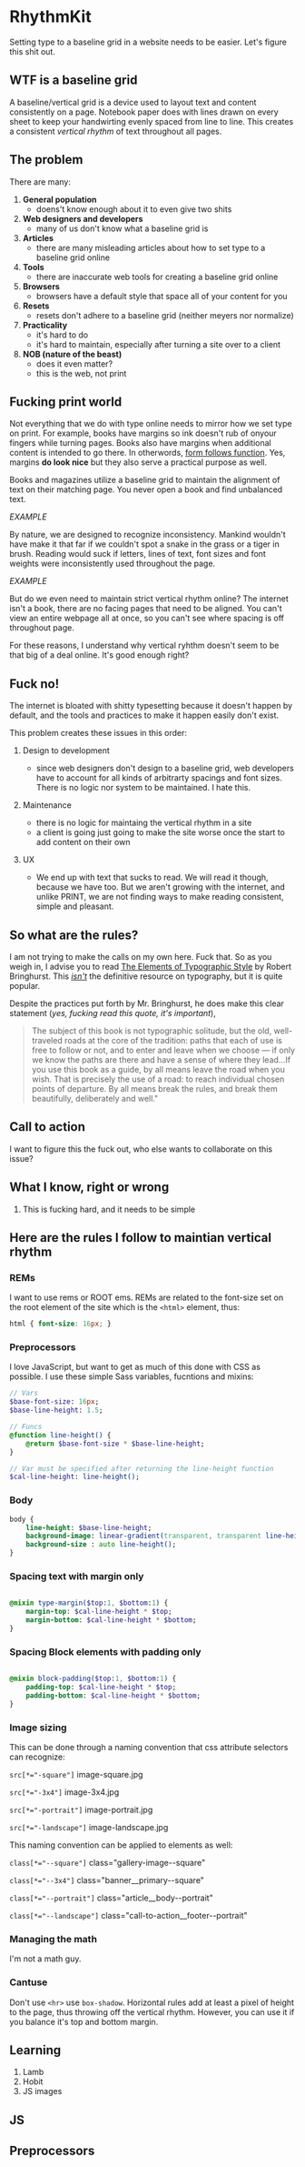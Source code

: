 # RhythmKit

Setting type to a baseline grid in a website needs to be easier. Let's figure this shit out.

## WTF is a baseline grid

A baseline/vertical grid is a device used to layout text and content consistently on a page. Notebook paper does with lines drawn on every sheet to keep your handwirting evenly spaced from line to line. This creates a consistent *vertical rhythm* of text throughout all pages.


## The problem
There are many:


1. **General population**
    - doens't know enough about it to even give two shits
1. **Web designers and developers**
    - many of us don't know what a baseline grid is
1. **Articles**
    - there are many misleading articles about how to set type to a baseline grid online
1. **Tools**
    - there are inaccurate web tools for creating a baseline grid online
1. **Browsers**
    - browsers have a default style that space all of your content for you
1. **Resets**
    - resets don't adhere to a baseline grid (neither meyers nor normalize)
1. **Practicality**
    - it's hard to do
    - it's hard to maintain, especially after turning a site over to a client
1. **NOB (nature of the beast)**
    - does it even matter?
    - this is the web, not print


## Fucking print world

Not everything that we do with type online needs to mirror how we set type on print. For example, books have margins so ink doesn't rub of onyour fingers while turning pages. Books also have margins when additional content is intended to go there. In otherwords, [form follows function](http://en.wikipedia.org/wiki/Form_follows_function). Yes, margins **do look nice** but they also serve a practical purpose as well.

Books and magazines utilize a baseline grid to maintain the alignment of text on their matching page. You never open a book and find unbalanced text.

*EXAMPLE*

By nature, we are designed to recognize inconsistency. Mankind wouldn't have make it that far if we couldn't spot a snake in the grass or a tiger in brush.  Reading would suck if letters, lines of text, font sizes and font weights were inconsistently used throughout the page.

*EXAMPLE*

But do we even need to maintain strict vertical rhythm online? The internet isn't a book, there are no facing pages that need to be aligned. You can't view an entire webpage all at once, so you can't see where spacing is off throughout page.

For these reasons, I understand why vertical ryhthm doesn't seem to be that big of a deal online. It's good enough right?


## Fuck no!

The internet is bloated with shitty typesetting because it doesn't happen by default, and the tools and practices to make it happen easily don't exist.

This problem creates these issues in this order:

1. Design to development
    - since web designers don't design to a baseline grid, web developers have to account for all kinds of arbitrarty spacings and font sizes. There is no logic nor system to be maintained. I hate this.

1. Maintenance
    - there is no logic for maintaing the vertical rhythm in a site
    - a client is going just going to make the site worse once the start to add content on their own
1. UX
    - We end up with text that sucks to read. We will read it though, because we have too. But we aren't growing with the internet, and unlike PRINT, we are not finding ways to make reading consistent, simple and pleasant.


## So what are the rules?

I am not trying to make the calls on my own here. Fuck that. So as you weigh in, I advise you to read [The Elements of Typographic Style](http://www.amazon.com/Elements-Typographic-Style-Robert-Bringhurst/dp/0881791326) by Robert Bringhurst. This [*isn't*](https://medium.com/re-form/a-refutation-of-the-elements-of-typographic-style-3b18c07977f3) the definitive resource on typography, but it is quite popular.

Despite the practices put forth by Mr. Bringhurst, he does make this clear statement (*yes, fucking read this quote, it's important*),

> The subject of this book is not typographic solitude, but the old, well-traveled roads at the core of the tradition: paths that each of use is free to follow or not, and to enter and leave when we choose — if only we know the paths are there and have a sense of where they lead...If you use this book as a guide, by all means leave the road when you wish. That is precisely the use of  a road: to reach individual chosen points of departure. By all means break the rules, and break them beautifully, deliberately and well."


## Call to action

I want to figure this the fuck out, who else wants to collaborate on this issue?


## What I know, right or wrong

1. This is fucking hard, and it needs to be simple


## Here are the rules I follow to maintian vertical rhythm

### REMs

I want to use rems or ROOT ems. REMs are related to the font-size set on the root element of the site which is the `<html>` element, thus:

```css
html { font-size: 16px; }
```
### Preprocessors

I love JavaScript, but want to get as much of this done with CSS as possible. I use these simple Sass variables, fucntions and mixins:

```sass
// Vars
$base-font-size: 16px;
$base-line-height: 1.5;

// Funcs
@function line-height() {
    @return $base-font-size * $base-line-height;
}

// Var must be specified after returning the line-height function
$cal-line-height: line-height();
```

### Body


```sass
body {
    line-height: $base-line-height;
    background-image: linear-gradient(transparent, transparent line-height() - 1px, red 1px , transparent);
    background-size : auto line-height();
}
```

### Spacing text with margin only

```sass

@mixin type-margin($top:1, $bottom:1) {
    margin-top: $cal-line-height * $top;
    margin-bottom: $cal-line-height * $bottom;
}
```

### Spacing Block elements with padding only

```sass

@mixin block-padding($top:1, $bottom:1) {
    padding-top: $cal-line-height * $top;
    padding-bottom: $cal-line-height * $bottom;
}
```

### Image sizing

This can be done through a naming convention that css attribute selectors can recognize:

`src[*="-square"]` image-square.jpg

`src[*="-3x4"]` image-3x4.jpg

`src[*="-portrait"]` image-portrait.jpg

`src[*="-landscape"]` image-landscape.jpg

This naming convention can be applied to elements as well:

`class[*="--square"]` class="gallery-image--square"

`class[*="--3x4"]` class="banner__primary--square"

`class[*="--portrait"]`  class="article__body--portrait"

`class[*="--landscape"]` class="call-to-action__footer--portrait"


### Managing the math

I'm not a math guy.

### Cantuse

Don't use `<hr>` use `box-shadow`. Horizontal rules add at least a pixel of height to the page, thus throwing off the vertical rhythm. However, you can use it if you balance it's top and bottom margin. 



## Learning

1. Lamb
2. Hobit
3. JS images



## JS

## Preprocessors
